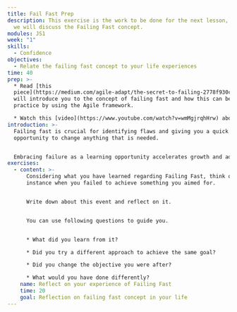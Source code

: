 ```yaml
---
title: Fail Fast Prep
description: This exercise is the work to be done for the next lesson, in which
  we will discuss the Failing Fast concept.
modules: JS1
week: "1"
skills:
  - Confidence
objectives:
  - Relate the failing fast concept to your life experiences
time: 40
prep: >-
  * Read [this
  piece](https://medium.com/agile-adapt/the-secret-to-failing-2778f930cc05) that
  will introduce you to the concept of failing fast and how this can be put into
  practice by using the Agile framework.

  * Watch this [video](https://www.youtube.com/watch?v=wmMgjrqhHrw) about failure and how you learn and innovate.
introduction: >-
  Failing fast is crucial for identifying flaws a﻿nd giving you a quick
  opportunity to change anything that is needed.


  Embracing failure as a learning opportunity accelerates growth and adaptation and is a skill that makes you a more efficient professional.
exercises:
  - content: >-
      Considering what you have learned regarding Failing Fast, think of an
      instance when you failed to achieve something you aimed for. 


      Write down about this event and reflect on it. 


      Y﻿ou can use following questions to guide you.


      * What did you learn from it? 

      * Did you try a different approach to achieve the same goal? 

      * Did you change the objective you were after? 

      * What would you have done differently?
    name: Reflect on your experience of Failing Fast
    time: 20
    goal: Reflection on failing fast concept in your life
---
```

